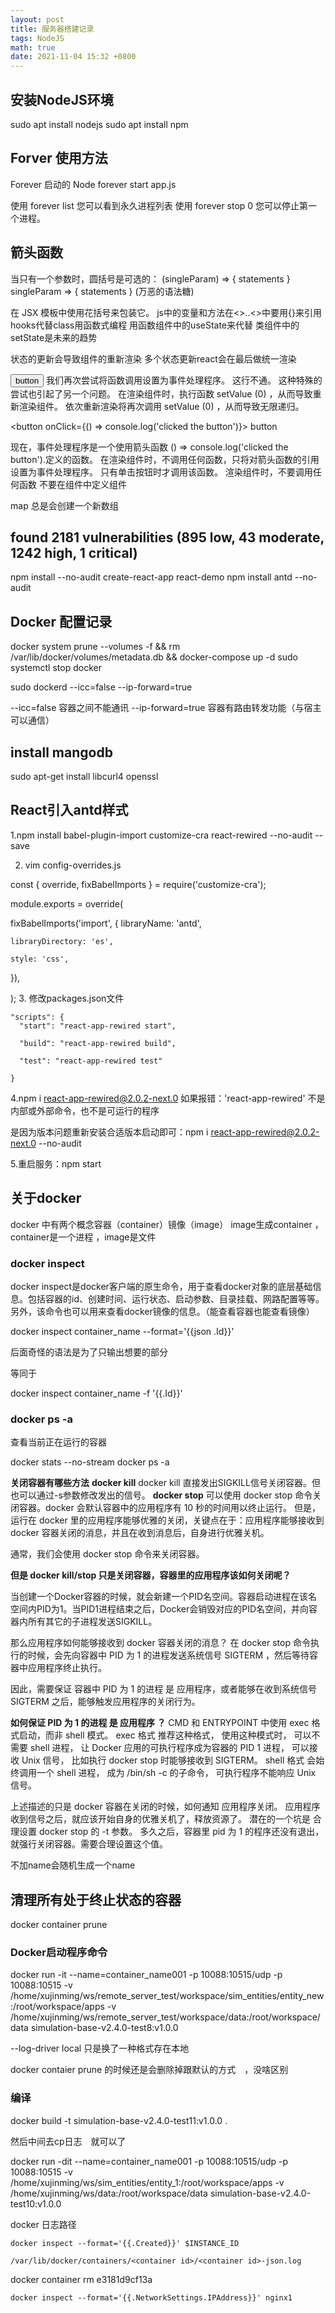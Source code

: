 ```yaml
---
layout: post
title: 服务器搭建记录
tags: NodeJS
math: true
date: 2021-11-04 15:32 +0800
---
```



 ## 安装NodeJS环境

sudo apt install nodejs
sudo apt install npm


## Forver 使用方法

Forever 启动的 Node
forever start app.js

使用 forever list 您可以看到永久进程列表
使用 forever stop 0 您可以停止第一个进程。

## 箭头函数

当只有一个参数时，圆括号是可选的：
(singleParam) => { statements }
singleParam => { statements }
(万恶的语法糖)

在 JSX 模板中使用花括号来包装它。
js中的变量和方法在<>..<>中要用{}来引用
hooks代替class用函数式编程
用函数组件中的useState来代替
类组件中的setState是未来的趋势

状态的更新会导致组件的重新渲染
多个状态更新react会在最后做统一渲染

<button onClick={setValue(0)}>button</button>
我们再次尝试将函数调用设置为事件处理程序。 这行不通。 这种特殊的尝试也引起了另一个问题。 在渲染组件时，执行函数 setValue (0) ，从而导致重新渲染组件。 依次重新渲染将再次调用 setValue (0) ，从而导致无限递归。

<button onClick={() => console.log('clicked the button')}>
  button
</button>

现在，事件处理程序是一个使用箭头函数 () => console.log('clicked the button').定义的函数。 在渲染组件时，不调用任何函数，只将对箭头函数的引用设置为事件处理程序。 只有单击按钮时才调用该函数。
渲染组件时，不要调用任何函数
不要在组件中定义组件

map 总是会创建一个新数组

## found 2181 vulnerabilities (895 low, 43 moderate, 1242 high, 1 critical)

npm install --no-audit
create-react-app react-demo
npm install antd --no-audit


## Docker 配置记录

docker system prune --volumes -f && rm /var/lib/docker/volumes/metadata.db && docker-compose up -d
sudo systemctl stop docker

sudo dockerd --icc=false --ip-forward=true

--icc=false 容器之间不能通讯
--ip-forward=true 容器有路由转发功能（与宿主可以通信）


## install mangodb

sudo apt-get install libcurl4 openssl



## React引入antd样式 
1.npm install babel-plugin-import customize-cra react-rewired --no-audit --save 

2. vim config-overrides.js

const { override, fixBabelImports } = require('customize-cra');

module.exports = override(

  fixBabelImports('import', {
    libraryName: 'antd',

    libraryDirectory: 'es',
    
    style: 'css',

  }),

);
3. 修改packages.json文件

    "scripts": {
      "start": "react-app-rewired start",

      "build": "react-app-rewired build",

      "test": "react-app-rewired test"

    }

4.npm i react-app-rewired@2.0.2-next.0
如果报错：'react-app-rewired' 不是内部或外部命令，也不是可运行的程序

是因为版本问题重新安装合适版本启动即可：npm i react-app-rewired@2.0.2-next.0 --no-audit


5.重启服务：npm start


## 关于docker

docker 中有两个概念容器（container）镜像（image）
image生成container ，container是一个进程 ，image是文件 


### docker inspect

docker inspect是docker客户端的原生命令，用于查看docker对象的底层基础信息。包括容器的id、创建时间、运行状态、启动参数、目录挂载、网路配置等等。另外，该命令也可以用来查看docker镜像的信息。（能查看容器也能查看镜像）


docker inspect container_name --format='{{json .Id}}'

后面奇怪的语法是为了只输出想要的部分

等同于

docker inspect container_name -f '{{.Id}}'


### docker ps -a

查看当前正在运行的容器

docker stats --no-stream
docker ps -a



**关闭容器有哪些方法**
**docker kill**
docker kill 直接发出SIGKILL信号关闭容器。但也可以通过-s参数修改发出的信号。
**docker stop**
可以使用 docker stop 命令关闭容器。docker 会默认容器中的应用程序有 10 秒的时间用以终止运行。
但是，运行在 docker 里的应用程序能够优雅的关闭，关键点在于：应用程序能够接收到 docker 容器关闭的消息，并且在收到消息后，自身进行优雅关机。

通常，我们会使用 docker stop 命令来关闭容器。

**但是 docker kill/stop 只是关闭容器，容器里的应用程序该如何关闭呢？**

当创建一个Docker容器的时候，就会新建一个PID名空间。容器启动进程在该名空间内PID为1。当PID1进程结束之后，Docker会销毁对应的PID名空间，并向容器内所有其它的子进程发送SIGKILL。

那么应用程序如何能够接收到 docker 容器关闭的消息？
在 docker stop 命令执行的时候，会先向容器中 PID 为 1 的进程发送系统信号 SIGTERM ，然后等待容器中应用程序终止执行。

因此，需要保证 容器中 PID 为 1 的进程 是 应用程序，或者能够在收到系统信号 SIGTERM 之后，能够触发应用程序的关闭行为。

**如何保证 PID 为 1 的进程 是 应用程序 ？**
CMD 和 ENTRYPOINT 中使用 exec 格式启动，而非 shell 模式。
exec 格式 推荐这种格式， 使用这种模式时， 可以不需要 shell 进程， 让 Docker 应用的可执行程序成为容器的 PID 1 进程， 可以接收 Unix 信号， 比如执行 docker stop 时能够接收到 SIGTERM。
shell 格式 会始终调用一个 shell 进程， 成为 /bin/sh -c 的子命令， 可执行程序不能响应 Unix 信号。

上述描述的只是 docker 容器在关闭的时候，如何通知 应用程序关闭。 应用程序收到信号之后，就应该开始自身的优雅关机了，释放资源了。
潜在的一个坑是 合理设置 docker stop 的 -t 参数。 多久之后，容器里 pid 为 1 的程序还没有退出，就强行关闭容器。需要合理设置这个值。


不加name会随机生成一个name

## 清理所有处于终止状态的容器

docker container prune

### Docker启动程序命令

docker run -it --name=container_name001 -p 10088:10515/udp -p 10088:10515 -v /home/xujinming/ws/remote_server_test/workspace/sim_entities/entity_new:/root/workspace/apps -v /home/xujinming/ws/remote_server_test/workspace/data:/root/workspace/data simulation-base-v2.4.0-test8:v1.0.0




--log-driver local   只是换了一种格式存在本地

docker contaier prune   的时候还是会删除掉跟默认的方式　，没啥区别



### 编译

docker build -t simulation-base-v2.4.0-test11:v1.0.0 .


然后中间去cp日志　就可以了

docker run -dit --name=container_name001 -p 10088:10515/udp -p 10088:10515 -v /home/xujinming/ws/sim_entities/entity_1:/root/workspace/apps -v /home/xujinming/ws/data:/root/workspace/data simulation-base-v2.4.0-test10:v1.0.0


docker 日志路径

```
docker inspect --format='{{.Created}}' $INSTANCE_ID
```

```
/var/lib/docker/containers/<container id>/<container id>-json.log
```

docker container rm e3181d9cf13a



```
docker inspect --format='{{.NetworkSettings.IPAddress}}' nginx1
```